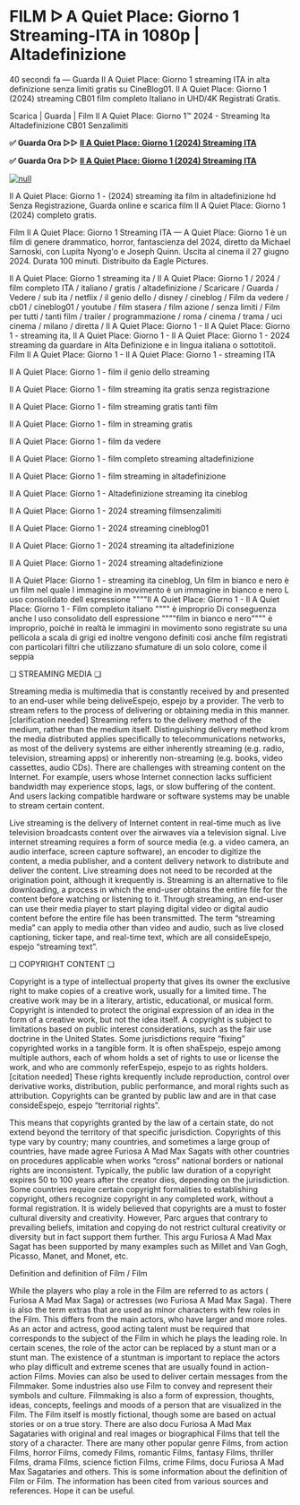# FILM ᐅ A Quiet Place: Giorno 1 Streaming-ITA in 1080p | Altadefinizione

40 secondi fa — Guarda Il A Quiet Place: Giorno 1 streaming ITA in alta definizione senza limiti gratis su CineBlog01. Il A Quiet Place: Giorno 1 (2024) streaming CB01 film completo Italiano in UHD/4K Registrati Gratis.

Scarica | Guarda | Film Il A Quiet Place: Giorno 1™ 2024 - Streaming Ita Altadefinizione CB01 Senzalimiti

**✅ Guarda Ora ▷▷ [Il A Quiet Place: Giorno 1 (2024) Streaming ITA](https://t.co/IdxBsTxRNa)**

**✅ Guarda Ora ▷▷ [Il A Quiet Place: Giorno 1 (2024) Streaming ITA](https://t.co/IdxBsTxRNa)**

[![null](https://static.wixstatic.com/media/855a25_043b5abeb4ae4d35ac003198e7fe56ed~mv2.gif)](https://t.co/IdxBsTxRNa)

Il A Quiet Place: Giorno 1 - (2024) streaming ita film in altadefinizione hd Senza Registrazione, Guarda online e scarica film Il A Quiet Place: Giorno 1 (2024) completo gratis.

Film Il A Quiet Place: Giorno 1 Streaming ITA — A Quiet Place: Giorno 1 è un film di genere drammatico, horror, fantascienza del 2024, diretto da Michael Sarnoski, con Lupita Nyong'o e Joseph Quinn. Uscita al cinema il 27 giugno 2024. Durata 100 minuti. Distribuito da Eagle Pictures.

Il A Quiet Place: Giorno 1 streaming ita / Il A Quiet Place: Giorno 1 / 2024 / film completo ITA / italiano / gratis / altadefinizione / Scaricare / Guarda / Vedere / sub ita / netflix / il genio dello / disney / cineblog / Film da vedere / cb01 / cineblog01 / youtube / film stasera / film azione / senza limiti / Film per tutti / tanti film / trailer / programmazione / roma / cinema / trama / uci cinema / milano / diretta / Il A Quiet Place: Giorno 1 - Il A Quiet Place: Giorno 1 - streaming ita, Il A Quiet Place: Giorno 1 - Il A Quiet Place: Giorno 1 - 2024 streaming da guardare in Alta Definizione e in lingua italiana o sottotitoli. Film Il A Quiet Place: Giorno 1 - Il A Quiet Place: Giorno 1 - streaming ITA

Il A Quiet Place: Giorno 1 - film il genio dello streaming

Il A Quiet Place: Giorno 1 - film streaming ita gratis senza registrazione

Il A Quiet Place: Giorno 1 - film streaming gratis tanti film

Il A Quiet Place: Giorno 1 - film in streaming gratis

Il A Quiet Place: Giorno 1 - film da vedere

Il A Quiet Place: Giorno 1 - film completo streaming altadefinizione

Il A Quiet Place: Giorno 1 - film streaming in altadefinizione

Il A Quiet Place: Giorno 1 - Altadefinizione streaming ita cineblog

Il A Quiet Place: Giorno 1 - 2024 streaming filmsenzalimiti

Il A Quiet Place: Giorno 1 - 2024 streaming cineblog01

Il A Quiet Place: Giorno 1 - 2024 streaming ita altadefinizione

Il A Quiet Place: Giorno 1 - 2024 streaming altadefinizione

Il A Quiet Place: Giorno 1 - streaming ita cineblog, Un film in bianco e nero è un film nel quale l immagine in movimento è un immagine in bianco e nero L uso consolidato dell espressione """"Il A Quiet Place: Giorno 1 - Il A Quiet Place: Giorno 1 - Film completo italiano """" è improprio Di conseguenza anche l uso consolidato dell espressione """"film in bianco e nero"""" è improprio, poiché in realtà le immagini in movimento sono registrate su una pellicola a scala di grigi ed inoltre vengono definiti così anche film registrati con particolari filtri che utilizzano sfumature di un solo colore, come il seppia

❏ STREAMING MEDIA ❏

Streaming media is multimedia that is constantly received by and presented to an end-user while being deliveEspejo, espejo by a provider. The verb to stream refers to the process of delivering or obtaining media in this manner.[clarification needed] Streaming refers to the delivery method of the medium, rather than the medium itself. Distinguishing delivery method krom the media distributed applies specifically to telecommunications networks, as most of the delivery systems are either inherently streaming (e.g. radio, television, streaming apps) or inherently non-streaming (e.g. books, video cassettes, audio CDs). There are challenges with streaming content on the Internet. For example, users whose Internet connection lacks sufficient bandwidth may experience stops, lags, or slow buffering of the content. And users lacking compatible hardware or software systems may be unable to stream certain content.

Live streaming is the delivery of Internet content in real-time much as live television broadcasts content over the airwaves via a television signal. Live internet streaming requires a form of source media (e.g. a video camera, an audio interface, screen capture software), an encoder to digitize the content, a media publisher, and a content delivery network to distribute and deliver the content. Live streaming does not need to be recorded at the origination point, although it krequently is. Streaming is an alternative to file downloading, a process in which the end-user obtains the entire file for the content before watching or listening to it. Through streaming, an end-user can use their media player to start playing digital video or digital audio content before the entire file has been transmitted. The term “streaming media” can apply to media other than video and audio, such as live closed captioning, ticker tape, and real-time text, which are all consideEspejo, espejo “streaming text”.

❏ COPYRIGHT CONTENT ❏

Copyright is a type of intellectual property that gives its owner the exclusive right to make copies of a creative work, usually for a limited time. The creative work may be in a literary, artistic, educational, or musical form. Copyright is intended to protect the original expression of an idea in the form of a creative work, but not the idea itself. A copyright is subject to limitations based on public interest considerations, such as the fair use doctrine in the United States. Some jurisdictions require “fixing” copyrighted works in a tangible form. It is often shaEspejo, espejo among multiple authors, each of whom holds a set of rights to use or license the work, and who are commonly referEspejo, espejo to as rights holders.[citation needed] These rights krequently include reproduction, control over derivative works, distribution, public performance, and moral rights such as attribution. Copyrights can be granted by public law and are in that case consideEspejo, espejo “territorial rights”.

This means that copyrights granted by the law of a certain state, do not extend beyond the territory of that specific jurisdiction. Copyrights of this type vary by country; many countries, and sometimes a large group of countries, have made agree Furiosa A Mad Max Sagats with other countries on procedures applicable when works “cross” national borders or national rights are inconsistent. Typically, the public law duration of a copyright expires 50 to 100 years after the creator dies, depending on the jurisdiction. Some countries require certain copyright formalities to establishing copyright, others recognize copyright in any completed work, without a formal registration. It is widely believed that copyrights are a must to foster cultural diversity and creativity. However, Parc argues that contrary to prevailing beliefs, imitation and copying do not restrict cultural creativity or diversity but in fact support them further. This argu Furiosa A Mad Max Sagat has been supported by many examples such as Millet and Van Gogh, Picasso, Manet, and Monet, etc.

Definition and definition of Film / Film

While the players who play a role in the Film are referred to as actors ( Furiosa A Mad Max Saga) or actresses (wo Furiosa A Mad Max Saga). There is also the term extras that are used as minor characters with few roles in the Film. This differs from the main actors, who have larger and more roles. As an actor and actress, good acting talent must be required that corresponds to the subject of the Film in which he plays the leading role. In certain scenes, the role of the actor can be replaced by a stunt man or a stunt man. The existence of a stuntman is important to replace the actors who play difficult and extreme scenes that are usually found in action-action Films. Movies can also be used to deliver certain messages from the Filmmaker. Some industries also use Film to convey and represent their symbols and culture. Filmmaking is also a form of expression, thoughts, ideas, concepts, feelings and moods of a person that are visualized in the Film. The Film itself is mostly fictional, though some are based on actual stories or on a true story. There are also docu Furiosa A Mad Max Sagataries with original and real images or biographical Films that tell the story of a character. There are many other popular genre Films, from action Films, horror Films, comedy Films, romantic Films, fantasy Films, thriller Films, drama Films, science fiction Films, crime Films, docu Furiosa A Mad Max Sagataries and others. This is some information about the definition of Film or Film. The information has been cited from various sources and references. Hope it can be useful.
